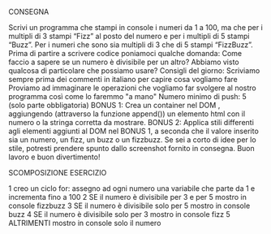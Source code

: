 CONSEGNA

Scrivi un programma che stampi in console i numeri da 1 a 100, ma che per i multipli di 3 stampi “Fizz” al posto del numero e per i multipli di 5 stampi “Buzz”. Per i numeri che sono sia multipli di 3 che di 5 stampi “FizzBuzz”.
Prima di partire a scrivere codice poniamoci qualche domanda:
Come faccio a sapere se un numero è divisibile per un altro? Abbiamo visto qualcosa di particolare che possiamo usare?
Consigli del giorno:
Scriviamo sempre prima dei commenti in italiano per capire cosa vogliamo fare
Proviamo ad immaginare le operazioni che vogliamo far svolgere al nostro programma così come lo faremmo "a mano"
Numero minimo di push: 5 (solo parte obbligatoria)
BONUS 1: Crea un container nel DOM , aggiungendo (attraverso la funzione append()) un elemento html con il numero o la stringa corretta da mostrare.
BONUS 2: Applica stili differenti agli elementi aggiunti al DOM nel BONUS 1, a seconda che il valore inserito sia un numero, un fizz, un buzz o un fizzbuzz. Se sei a corto di idee per lo stile, potresti prendere spunto dallo screenshot fornito in consegna.
Buon lavoro e buon divertimento! 

SCOMPOSIZIONE ESERCIZIO

1 creo un ciclo for: assegno ad ogni numero una variabile che parte da 1 e incrementa fino a 100 
2 SE il numero è divisibile per 3 e per 5 mostro in console fizzbuzz 
3 SE il numero è divisibile solo per 5 mostro in console buzz 
4 SE il numero è divisibile solo per 3 mostro in console fizz 
5 ALTRIMENTI mostro in console solo il numero